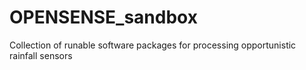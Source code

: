 # OPENSENSE_sandbox
Collection of runable software packages for processing opportunistic rainfall sensors
